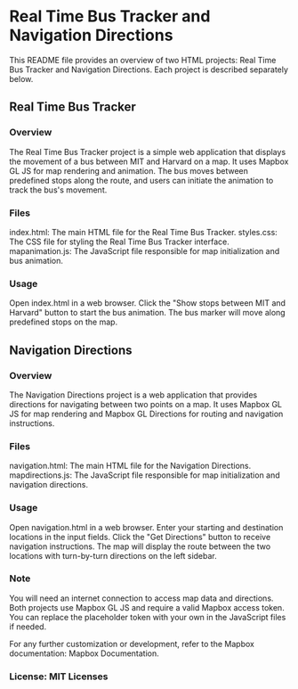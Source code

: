# Real Time Bus Tracker and Navigation Directions

This README file provides an overview of two HTML projects: Real Time Bus Tracker and Navigation Directions. Each project is described separately below.

## Real Time Bus Tracker

### Overview
The Real Time Bus Tracker project is a simple web application that displays the movement of a bus between MIT and Harvard on a map. It uses Mapbox GL JS for map rendering and animation. The bus moves between predefined stops along the route, and users can initiate the animation to track the bus's movement.

### Files
index.html: The main HTML file for the Real Time Bus Tracker.
styles.css: The CSS file for styling the Real Time Bus Tracker interface.
mapanimation.js: The JavaScript file responsible for map initialization and bus animation.

### Usage

Open index.html in a web browser.
Click the "Show stops between MIT and Harvard" button to start the bus animation.
The bus marker will move along predefined stops on the map.

## Navigation Directions

### Overview
The Navigation Directions project is a web application that provides directions for navigating between two points on a map. It uses Mapbox GL JS for map rendering and Mapbox GL Directions for routing and navigation instructions.

### Files

navigation.html: The main HTML file for the Navigation Directions.
mapdirections.js: The JavaScript file responsible for map initialization and navigation directions.

### Usage

Open navigation.html in a web browser.
Enter your starting and destination locations in the input fields.
Click the "Get Directions" button to receive navigation instructions.
The map will display the route between the two locations with turn-by-turn directions on the left sidebar.

### Note

You will need an internet connection to access map data and directions.
Both projects use Mapbox GL JS and require a valid Mapbox access token. You can replace the placeholder token with your own in the JavaScript files if needed.

For any further customization or development, refer to the Mapbox documentation: Mapbox Documentation.

### License: MIT Licenses
